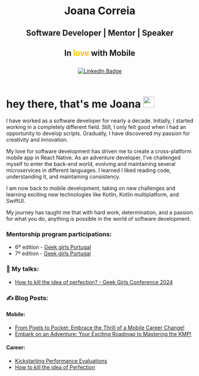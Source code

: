 <div style="display: flex; flex-direction: column; align-items: center; margin: 50px 0;">
    <div style="text-align: center; margin-top: 20px;">
        <h1>Joana Correia</h1>
        <h2>Software Developer | Mentor | Speaker</h2>
        <h2>In <span style="color: #ffbf00;">love</span> with Mobile</h2>
    </div>
    <div style="margin: 10px 0;">
        <a href="https://www.linkedin.com/in/software-mobile-joanacorreia/"><img src="https://img.shields.io/badge/LinkedIn-blue?style=for-the-badge&logo=linkedin&logoColor=white" alt="LinkedIn Badge"/></a>
    </div>
</div>
<h1>
    hey there, that's me Joana
    <img src="https://media.giphy.com/media/hvRJCLFzcasrR4ia7z/giphy.gif" width="30px"/>
</h1>

I have worked as a software developer for nearly a decade. Initially, I started working in a completely different field. Still, I only felt good when I had an opportunity to develop scripts. Gradually, I have discovered my passion for creativity and innovation.

My love for software development has driven me to create a cross-platform mobile app in React Native. As an adventure developer, I've challenged myself to enter the back-end world, evolving and maintaining several microservices in different languages. I learned I liked reading code, understanding it, and maintaining consistency.

I am now back to mobile development, taking on new challenges and learning exciting new technologies like Kotlin, Kotlin multiplatform, and SwiftUI.

My journey has taught me that with hard work, determination, and a passion for what you do, anything is possible in the world of software development.

<!--- [![GitHub Streak](https://github-readme-streak-stats.herokuapp.com?user=redbugmilk&theme=yellowdark&date_format=j%20M%5B%20Y%5D)](https://git.io/streak-stats) --->

### Mentorship program participations:
- 6º edition - [Geek girls Portugal](https://geekgirlsportugal.pt/o-que-fazemos/mentoria/) 
- 7º edition - [Geek girls Portugal](https://geekgirlsportugal.pt/o-que-fazemos/mentoria/) 

### :microphone: My talks:
- [How to kill the idea of perfection? - Geek Girls  Conference 2024](https://www.youtube.com/watch?v=nFpCzyaN70M)

### :writing_hand: Blog Posts:
#### Mobile:
- [From Pixels to Pocket: Embrace the Thrill of a Mobile Career Change!](https://dev.to/redbugmilk/from-pixels-to-pocket-embrace-the-thrill-of-a-mobile-career-change-1plk)
- [Embark on an Adventure: Your Exciting Roadmap to Mastering the KMP!](https://dev.to/redbugmilk/embark-on-an-adventure-your-exciting-roadmap-to-mastering-the-kmp-2b2j)
#### Career:
- [Kickstarting Performance Evaluations](https://medium.com/@redbugmilk/kickstarting-performance-evaluations-82e694ee38fd)
- [How to kill the idea of Perfection](https://dev.to/redbugmilk/how-to-kill-the-idea-of-perfection-50c6)
